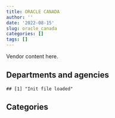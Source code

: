 ```yaml
---
title: ORACLE CANADA
author: ''
date: '2022-08-15'
slug: oracle_canada
categories: []
tags: []
---
```


<script src="/rmarkdown-libs/htmlwidgets/htmlwidgets.js"></script>
<link href="/rmarkdown-libs/datatables-css/datatables-crosstalk.css" rel="stylesheet" />
<script src="/rmarkdown-libs/datatables-binding/datatables.js"></script>
<script src="/rmarkdown-libs/jquery/jquery-3.6.0.min.js"></script>
<link href="/rmarkdown-libs/dt-core-bootstrap/css/dataTables.bootstrap.min.css" rel="stylesheet" />
<link href="/rmarkdown-libs/dt-core-bootstrap/css/dataTables.bootstrap.extra.css" rel="stylesheet" />
<script src="/rmarkdown-libs/dt-core-bootstrap/js/jquery.dataTables.min.js"></script>
<script src="/rmarkdown-libs/dt-core-bootstrap/js/dataTables.bootstrap.min.js"></script>
<link href="/rmarkdown-libs/crosstalk/css/crosstalk.min.css" rel="stylesheet" />
<script src="/rmarkdown-libs/crosstalk/js/crosstalk.min.js"></script>
<script src="/rmarkdown-libs/htmlwidgets/htmlwidgets.js"></script>
<link href="/rmarkdown-libs/datatables-css/datatables-crosstalk.css" rel="stylesheet" />
<script src="/rmarkdown-libs/datatables-binding/datatables.js"></script>
<script src="/rmarkdown-libs/jquery/jquery-3.6.0.min.js"></script>
<link href="/rmarkdown-libs/dt-core-bootstrap/css/dataTables.bootstrap.min.css" rel="stylesheet" />
<link href="/rmarkdown-libs/dt-core-bootstrap/css/dataTables.bootstrap.extra.css" rel="stylesheet" />
<script src="/rmarkdown-libs/dt-core-bootstrap/js/jquery.dataTables.min.js"></script>
<script src="/rmarkdown-libs/dt-core-bootstrap/js/dataTables.bootstrap.min.js"></script>
<link href="/rmarkdown-libs/crosstalk/css/crosstalk.min.css" rel="stylesheet" />
<script src="/rmarkdown-libs/crosstalk/js/crosstalk.min.js"></script>

Vendor content here.

## Departments and agencies

    ## [1] "Init file loaded"

<div id="htmlwidget-1" style="width:100%;height:auto;" class="datatables html-widget"></div>
<script type="application/json" data-for="htmlwidget-1">{"x":{"style":"bootstrap","filter":"none","vertical":false,"data":[["<a href=\"/departments/aafc-aac/\">Agriculture and Agri-Food Canada | Agriculture et Agroalimentaire Canada<\/a>","<a href=\"/departments/aandc-aadnc/\">Crown-Indigenous Relations and Northern Affairs Canada | Relations Couronne-Autochtones et Affaires du Nord Canada<\/a>","<a href=\"/departments/acoa-apeca/\">Atlantic Canada Opportunities Agency | Agence de promotion économique du Canada atlantique<\/a>","<a href=\"/departments/cas-satj/\">Courts Administration Service | Service administratif des tribunaux judiciaires<\/a>","<a href=\"/departments/cbsa-asfc/\">Canada Border Services Agency | Agence des services frontaliers du Canada<\/a>","<a href=\"/departments/ced-dec/\">Canada Economic Development for Quebec Regions | Développement économique Canada pour les régions du Québec<\/a>","<a href=\"/departments/cfia-acia/\">Canadian Food Inspection Agency | Agence canadienne d'inspection des aliments<\/a>","<a href=\"/departments/chrc-ccdp/\">Canadian Human Rights Commission | Commission canadienne des droits de la personne<\/a>","<a href=\"/departments/cic/\">Immigration, Refugees and Citizenship Canada | Immigration, Réfugiés et Citoyenneté Canada<\/a>","<a href=\"/departments/cihr-irsc/\">Canadian Institutes of Health Research | Instituts de recherche en santé du Canada<\/a>","<a href=\"/departments/cra-arc/\">Canada Revenue Agency | Agence du revenu du Canada<\/a>","<a href=\"/departments/csa-asc/\">Canadian Space Agency | Agence spatiale canadienne<\/a>","<a href=\"/departments/csc-scc/\">Correctional Service of Canada | Service correctionnel du Canada<\/a>","<a href=\"/departments/cta-otc/\">Canadian Transportation Agency | Office des transports du Canada<\/a>","<a href=\"/departments/dfatd-maecd/\">Global Affairs Canada | Affaires mondiales Canada<\/a>","<a href=\"/departments/dfo-mpo/\">Fisheries and Oceans Canada | Pêches et Océans Canada<\/a>","<a href=\"/departments/dnd-mdn/\">National Defence | Défense nationale<\/a>","<a href=\"/departments/ec/\">Environment and Climate Change Canada | Environnement et Changement climatique Canada<\/a>","<a href=\"/departments/elections/\">Elections Canada | Élections Canada<\/a>","<a href=\"/departments/esdc-edsc/\">Employment and Social Development Canada | Emploi et Développement social Canada<\/a>","<a href=\"/departments/hc-sc/\">Health Canada | Santé Canada<\/a>","<a href=\"/departments/ic/\">Innovation, Science and Economic Development Canada | Innovation, Sciences et Développement économique Canada<\/a>","<a href=\"/departments/ijc-cmi/\">International Joint Commission | Commission mixte internationale<\/a>","<a href=\"/departments/infc/\">Infrastructure Canada | Infrastructure Canada<\/a>","<a href=\"/departments/isc-sac/\">Indigenous Services Canada | Services aux Autochtones Canada<\/a>","<a href=\"/departments/lac-bac/\">Library and Archives Canada | Bibliothèque et Archives Canada<\/a>","<a href=\"/departments/nfb-onf/\">National Film Board | Office national du film<\/a>","<a href=\"/departments/nrc-cnrc/\">National Research Council Canada | Conseil national de recherches Canada<\/a>","<a href=\"/departments/nserc-crsng/\">Natural Sciences and Engineering Research Council of Canada | Conseil de recherches en sciences naturelles et en génie du Canada<\/a>","<a href=\"/departments/oag-bvg/\">Office of the Auditor General of Canada | Bureau du vérificateur général du Canada<\/a>","<a href=\"/departments/pc/\">Parks Canada | Parcs Canada<\/a>","<a href=\"/departments/pco-bcp/\">Privy Council Office | Bureau du Conseil privé<\/a>","<a href=\"/departments/phac-aspc/\">Public Health Agency of Canada | Agence de la santé publique du Canada<\/a>","<a href=\"/departments/pwgsc-tpsgc/\">Public Services and Procurement Canada | Services publics et Approvisionnement Canada<\/a>","<a href=\"/departments/rcmp-grc/\">Royal Canadian Mounted Police | Gendarmerie royale du Canada<\/a>","<a href=\"/departments/ssc-spc/\">Shared Services Canada | Services partagés Canada<\/a>","<a href=\"/departments/sshrc-crsh/\">Social Sciences and Humanities Research Council of Canada | Conseil de recherches en sciences humaines du Canada<\/a>","<a href=\"/departments/statcan/\">Statistics Canada | Statistique Canada<\/a>","<a href=\"/departments/tbs-sct/\">Treasury Board of Canada Secretariat | Secrétariat du Conseil du Trésor du Canada<\/a>","<a href=\"/departments/tc/\">Transport Canada | Transports Canada<\/a>","<a href=\"/departments/vac-acc/\">Veterans Affairs Canada | Anciens Combattants Canada<\/a>","<a href=\"/departments/wd-deo/\">Western Economic Diversification Canada | Diversification de l'économie de l'Ouest Canada<\/a>"],["$ 1,287,006.46","$ 1,488,980.13","$    60,277.60","$   163,183.13","$   181,036.00","$   210,263.86","$ 1,657,280.67",null,"$ 7,603,418.33","$   294,726.78","$ 3,856,374.63","$    74,359.56",null,"$    42,972.51","$ 1,022,297.41","$ 3,807,067.58","$ 2,259,781.47",null,"$   880,512.74","$ 9,900,494.56",null,"$   997,190.83","$    10,378.67",null,"$ 1,216,348.31","$    91,047.16","$    57,262.04","$    66,759.17",null,"$    20,037.18","$    96,784.50","$    24,060.81","$   172,892.86","$17,132,400.98","$ 1,894,071.98","$10,331,364.16","$    24,348.95","$ 3,874,294.42",null,"$ 1,572,382.16","$   153,873.03",null],["$ 1,193,869.98","$ 3,212,967.18","$    71,235.05","$   204,109.16","$   425,520.14","$   212,275.42","$ 1,737,706.72","$   464,367.02","$ 9,764,199.71","$   595,301.77","$ 3,856,374.63","$   231,962.40","$   100,037.09","$    30,964.93","$   659,874.48","$ 1,759,449.78","$ 9,352,806.15",null,"$   938,634.76","$ 8,803,477.22",null,"$   752,535.25","$    17,272.53","$    84,016.31","$ 1,313,014.32","$   126,709.91","$    71,726.07","$    55,175.04","$    25,079.42","$    23,094.85","$    26,647.05","$     6,432.93","$   680,617.53","$17,171,085.34","$ 3,010,340.12","$10,433,187.24","$    52,077.91","$ 6,645,627.23","$ 1,973,081.70","$ 2,455,256.24","$   454,316.27","$       148.11"],["$ 1,397,286.73","$ 1,952,781.67","$    72,693.01","$   159,314.26","$ 1,081,257.11","$    30,018.23","$ 1,858,349.35","$   225,412.22","$11,221,558.91","$   355,476.59","$ 3,866,940.04","$   208,842.43","$    19,679.43","$    31,584.22","$   718,834.89","$ 1,774,051.38","$ 6,993,554.58","$   399,697.14","$ 1,059,979.31","$ 8,193,569.96",null,"$   790,174.43",null,"$    85,696.63","$   410,535.23","$   164,243.96","$   170,544.31","$    52,307.46","$   112,333.01",null,"$    19,953.99",null,"$    22,766.71","$17,547,167.89","$   376,683.90","$11,503,497.69",null,"$ 4,168,705.18",null,"$ 1,708,764.68","$ 1,221,610.48","$    13,403.63"],["$ 1,295,182.64","$   273,289.75","$   178,301.11","$        66.32","$   695,812.44","$   251,068.58","$ 1,927,117.53","$    78,120.27","$ 6,808,133.01","$   362,749.75","$ 3,856,374.63","$   309,369.98","$    29,610.05","$    29,887.73","$   713,274.81","$ 1,704,842.71","$ 7,414,769.07","$   872,234.50","$ 3,333,245.85","$ 8,597,960.46","$   170,805.02","$   854,398.63",null,"$    87,410.56","$ 1,700,064.77","$   130,919.13","$    58,170.44","$    56,601.98","$    49,143.84","$    31,052.09","$    22,019.19",null,"$   417,485.46","$18,104,355.19","$ 2,579,427.28","$10,173,041.69",null,"$ 6,089,616.60",null,"$ 1,318,552.87","$   404,348.96",null]],"container":"<table class=\"table table-striped table-hover row-border order-column display\">\n  <thead>\n    <tr>\n      <th>Department<\/th>\n      <th>2017-2018<\/th>\n      <th>2018-2019<\/th>\n      <th>2019-2020<\/th>\n      <th>2020-2021<\/th>\n    <\/tr>\n  <\/thead>\n<\/table>","options":{"order":[[4,"desc"]],"pageLength":10,"autoWidth":true,"columnDefs":[],"orderClasses":false}},"evals":[],"jsHooks":[]}</script>

## Categories

<div id="htmlwidget-2" style="width:100%;height:auto;" class="datatables html-widget"></div>
<script type="application/json" data-for="htmlwidget-2">{"x":{"style":"bootstrap","filter":"none","vertical":false,"data":[["<a href=\"/categories/11_defence/\">11_defence<\/a>","<a href=\"/categories/2_professional_services/\">2_professional_services<\/a>","<a href=\"/categories/3_information_technology/\">3_information_technology<\/a>","<a href=\"/categories/9_human_capital/\">9_human_capital<\/a>"],["$ 2,259,781.47",null,"$70,265,749.19",null],["$ 9,352,806.15","$ 1,973,081.70","$77,666,687.10",null],["$ 6,983,407.18","$    53,288.24","$72,942,427.85","$    10,147.40"],["$ 7,412,739.59","$   636,743.66","$72,927,245.84","$     2,095.80"]],"container":"<table class=\"table table-striped table-hover row-border order-column display\">\n  <thead>\n    <tr>\n      <th>Category<\/th>\n      <th>2017-2018<\/th>\n      <th>2018-2019<\/th>\n      <th>2019-2020<\/th>\n      <th>2020-2021<\/th>\n    <\/tr>\n  <\/thead>\n<\/table>","options":{"order":[[4,"desc"]],"pageLength":20,"autoWidth":true,"columnDefs":[],"orderClasses":false,"lengthMenu":[10,20,25,50,100]}},"evals":[],"jsHooks":[]}</script>
